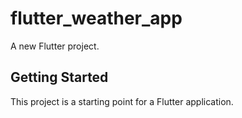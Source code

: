 # flutter_weather_app

A new Flutter project.

## Getting Started

This project is a starting point for a Flutter application.
